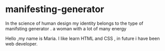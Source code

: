 # manifesting-generator
In the science of human design my identity belongs to the type of manifsting generator . a woman with a lot of many energy


Hello ,my name is Maria. I like learn HTML and CSS , in future i have been web developer.
